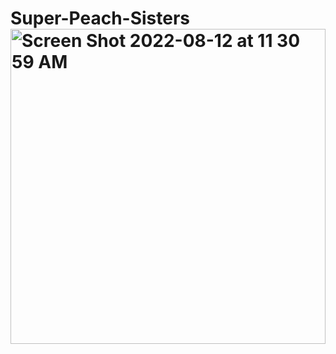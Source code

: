 # Super-Peach-Sisters<img width="504" alt="Screen Shot 2022-08-12 at 11 30 59 AM" src="https://user-images.githubusercontent.com/88398285/184421668-9b07c1b7-f036-4e54-8092-0765585cd161.png">
